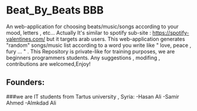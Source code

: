 # Beat_By_Beats BBB
An web-application for choosing beats/music/songs according to your mood, letters , etc...
Actually It's similar to spotify sub-site : https://spotify-valentines.com/ but it targets arab users. 
This web-application generates "random" songs/music list according to a word you write like " love, peace , fury ... " .
This Repository is private-like for training purposes, we are beginners programmers students.
Any suggestions , modifing , contributions are welcomed,Enjoy!
## Founders:
###we are IT students from Tartus university , Syria:
-Hasan Ali
-Samir Ahmed
-Almkdad Ali

